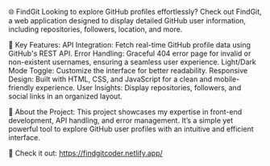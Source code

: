 🌐 FindGit
Looking to explore GitHub profiles effortlessly? Check out FindGit, a web application designed to display detailed GitHub user information, including repositories, followers, location, and more.

🔧 Key Features:
API Integration: Fetch real-time GitHub profile data using GitHub's REST API.
Error Handling: Graceful 404 error page for invalid or non-existent usernames, ensuring a seamless user experience.
Light/Dark Mode Toggle: Customize the interface for better readability.
Responsive Design: Built with HTML, CSS, and JavaScript for a clean and mobile-friendly experience.
User Insights: Display repositories, followers, and social links in an organized layout.

🚀 About the Project:
This project showcases my expertise in front-end development, API handling, and error management. It’s a simple yet powerful tool to explore GitHub user profiles with an intuitive and efficient interface.

🔗 Check it out: https://findgitcoder.netlify.app/
